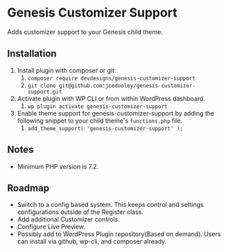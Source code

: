 # Genesis Customizer Support
Adds customizer support to your Genesis child theme.


## Installation
1. Install plugin with composer or git:
	1. `composer require devdesigns/genesis-customizer-support`
	1. `git clone git@github.com:joedooley/genesis-customizer-support.git`
1. Activate plugin with WP CLI or from within WordPress dashboard.
	1. `wp plugin activate genesis-customizer-support`
1. Enable theme support for genesis-customizer-support by adding the following
snippet to your child theme's `functions.php` file.
	1. `add_theme_support( 'genesis-customizer-support' );`


## Notes
- Minimum PHP version is 7.2.


## Roadmap
- Switch to a config based system. This keeps control and settings configurations outside
of the Register class.
- Add additional Customizer controls.
- Configure Live Preview.
- Possibly add to WordPress Plugin repository(Based on demand). Users can install via github, wp-cli,
and composer already.

